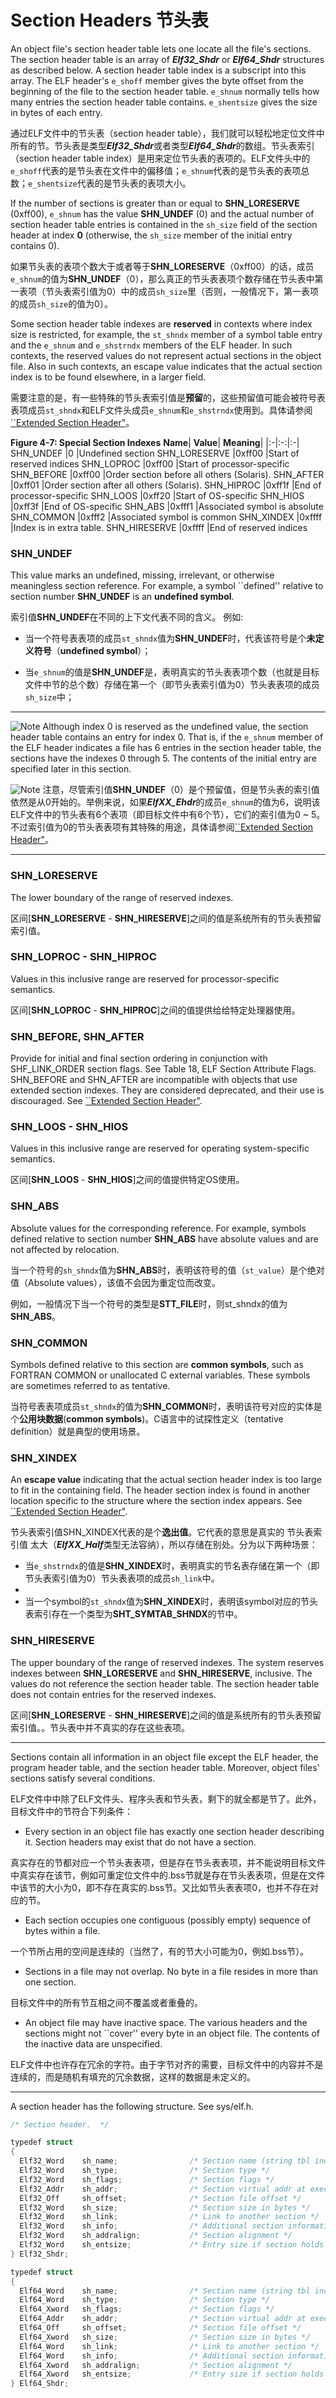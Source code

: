 # Section Headers 节头表

An object file's section header table lets one locate all the file's sections. The section header table is an array of ***Elf32_Shdr*** or ***Elf64_Shdr*** structures as described below. A section header table index is a subscript into this array. The ELF header's `e_shoff` member gives the byte offset from the beginning of the file to the section header table. `e_shnum` normally tells how many entries the section header table contains. `e_shentsize` gives the size in bytes of each entry.

通过ELF文件中的节头表（section header table），我们就可以轻松地定位文件中所有的节。节头表是类型***Elf32_Shdr***或者类型***Elf64_Shdr***的数组。节头表索引（section header table index）是用来定位节头表的表项的。ELF文件头中的`e_shoff`代表的是节头表在文件中的偏移值；`e_shnum`代表的是节头表的表项总数；`e_shentsize`代表的是节头表的表项大小。

If the number of sections is greater than or equal to **SHN_LORESERVE** (0xff00), `e_shnum` has the value **SHN_UNDEF** (0) and the actual number of section header table entries is contained in the `sh_size` field of the section header at index **0** (otherwise, the `sh_size` member of the initial entry contains 0).

如果节头表的表项个数大于或者等于**SHN_LORESERVE**（0xff00）的话，成员`e_shnum`的值为**SHN_UNDEF**（0），那么真正的节头表表项个数存储在节头表中第一表项（节头表索引值为0）中的成员`sh_size`里（否则，一般情况下，第一表项的成员`sh_size`的值为0）。

Some section header table indexes are **reserved** in contexts where index size is restricted, for example, the `st_shndx` member of a symbol table entry and the `e_shnum` and `e_shstrndx` members of the ELF header. In such contexts, the reserved values do not represent actual sections in the object file. Also in such contexts, an escape value indicates that the actual section index is to be found elsewhere, in a larger field.

需要注意的是，有一些特殊的节头表索引值是**预留**的，这些预留值可能会被符号表表项成员`st_shndx`和ELF文件头成员`e_shnum`和`e_shstrndx`使用到。具体请参阅[``Extended Section Header"](https://github.com/astrotycoon/Executable-And-Linking-Format-ELF-/blob/main/9.%20Extended%20Section%20Header.md)。

**Figure 4-7: Special Section Indexes**
**Name**|	**Value**|	**Meaning**|
|:-|:-:|:-|
SHN_UNDEF       |0               |Undefined section
SHN_LORESERVE   |0xff00          |Start of reserved indices
SHN_LOPROC      |0xff00          |Start of processor-specific
SHN_BEFORE      |0xff00          |Order section before all others (Solaris).
SHN_AFTER       |0xff01          |Order section after all others  (Solaris).
SHN_HIPROC      |0xff1f          |End of processor-specific
SHN_LOOS        |0xff20          |Start of OS-specific
SHN_HIOS        |0xff3f          |End of OS-specific
SHN_ABS         |0xfff1          |Associated symbol is absolute
SHN_COMMON      |0xfff2          |Associated symbol is common
SHN_XINDEX      |0xffff          |Index is in extra table.
SHN_HIRESERVE   |0xffff          |End of reserved indices


### SHN_UNDEF

This value marks an undefined, missing, irrelevant, or otherwise meaningless section reference. For example, a symbol ``defined'' relative to section number **SHN_UNDEF** is an **undefined symbol**.

索引值**SHN_UNDEF**在不同的上下文代表不同的含义。 例如:

* 当一个符号表表项的成员`st_shndx`值为**SHN_UNDEF**时，代表该符号是个**未定义符号**（**undefined symbol**）；

* 当`e_shnum`的值是**SHN_UNDEF**是，表明真实的节头表表项个数（也就是目标文件中节的总个数）存储在第一个（即节头表索引值为0）节头表表项的成员`sh_size`中；

***
![Note](http://www.sco.com/developers/gabi/latest/warning.gif) Although index 0 is reserved as the undefined value, the section header table contains an entry for index 0. That is, if the `e_shnum` member of the ELF header indicates a file has 6 entries in the section header table, the sections have the indexes 0 through 5. The contents of the initial entry are specified later in this section.

![Note](http://www.sco.com/developers/gabi/latest/warning.gif) 注意，尽管索引值**SHN_UNDEF**（0）是个预留值，但是节头表的索引值依然是从0开始的。举例来说，如果***ElfXX_Ehdr***的成员`e_shnum`的值为6，说明该ELF文件中的节头表有6个表项（即目标文件中有6个节），它们的索引值为0 ~ 5。不过索引值为0的节头表表项有其特殊的用途，具体请参阅[``Extended Section Header"](https://github.com/astrotycoon/Executable-And-Linking-Format-ELF-/blob/main/9.%20Extended%20Section%20Header.md)。
***

### SHN_LORESERVE

The lower boundary of the range of reserved indexes.

区间[**SHN_LORESERVE** - **SHN_HIRESERVE**]之间的值是系统所有的节头表预留索引值。

### SHN_LOPROC - SHN_HIPROC

Values in this inclusive range are reserved for processor-specific semantics.

区间[**SHN_LOPROC** - **SHN_HIPROC**]之间的值提供给给特定处理器使用。


### SHN_BEFORE, SHN_AFTER

Provide for initial and final section ordering in conjunction with SHF_LINK_ORDER section flags. See Table 18, ELF Section Attribute Flags. SHN_BEFORE and SHN_AFTER are incompatible with objects that use extended section indexes. They are considered deprecated, and their use is discouraged. See [``Extended Section Header"](https://github.com/astrotycoon/Executable-And-Linking-Format-ELF-/blob/main/9.%20Extended%20Section%20Header.md).

### SHN_LOOS - SHN_HIOS

Values in this inclusive range are reserved for operating system-specific semantics.

区间[**SHN_LOOS** - **SHN_HIOS**]之间的值提供特定OS使用。


### SHN_ABS

Absolute values for the corresponding reference. For example, symbols defined relative to section number **SHN_ABS** have absolute values and are not affected by relocation.

当一个符号的`sh_shndx`值为**SHN_ABS**时，表明该符号的值（`st_value`）是个绝对值（Absolute values），该值不会因为重定位而改变。

例如，一般情况下当一个符号的类型是**STT_FILE**时，则st_shndx的值为**SHN_ABS**。

### SHN_COMMON

Symbols defined relative to this section are **common symbols**, such as FORTRAN COMMON or unallocated C external variables. These symbols are sometimes referred to as tentative.

当符号表表项成员`st_shndx`的值为**SHN_COMMON**时，表明该符号对应的实体是个**公用块数据**(**common symbols**)。C语言中的试探性定义（tentative definition）就是典型的使用场景。

### SHN_XINDEX

An **escape value** indicating that the actual section header index is too large to fit in the containing field. The header section index is found in another location specific to the structure where the section index appears. See [``Extended Section Header"](https://github.com/astrotycoon/Executable-And-Linking-Format-ELF-/blob/main/9.%20Extended%20Section%20Header.md).

节头表索引值SHN_XINDEX代表的是个**逸出值**。它代表的意思是真实的 节头表索引值 太大（***ElfXX_Half***类型无法容纳），所以存储在别处。分为以下两种场景：

* 当`e_shstrndx`的值是**SHN_XINDEX**时，表明真实的节名表存储在第一个（即节头表索引值为0）节头表表项的成员`sh_link`中。
* 
* 当一个symbol的`st_shndx`值为**SHN_XINDEX**时，表明该symbol对应的节头表索引存在一个类型为**SHT_SYMTAB_SHNDX**的节中。

### SHN_HIRESERVE

The upper boundary of the range of reserved indexes. The system reserves indexes between **SHN_LORESERVE** and **SHN_HIRESERVE**, inclusive. The values do not reference the section header table. The section header table does not contain entries for the reserved indexes.

区间[**SHN_LORESERVE** - **SHN_HIRESERVE**]之间的值是系统所有的节头表预留索引值。。节头表中并不真实的存在这些表项。

***
Sections contain all information in an object file except the ELF header, the program header table, and the section header table. Moreover, object files' sections satisfy several conditions.

ELF文件中中除了ELF文件头、程序头表和节头表，剩下的就全都是节了。此外，目标文件中的节符合下列条件：

* Every section in an object file has exactly one section header describing it. Section headers may exist that do not have a section.

真实存在的节都对应一个节头表表项，但是存在节头表表项，并不能说明目标文件中真实存在该节，例如可重定位文件中的.bss节就是存在节头表表项，但是在文件中该节的大小为0，即不存在真实的.bss节。又比如节头表表项0，也并不存在对应的节。

* Each section occupies one contiguous (possibly empty) sequence of bytes within a file.

一个节所占用的空间是连续的（当然了，有的节大小可能为0，例如.bss节）。

* Sections in a file may not overlap. No byte in a file resides in more than one section.

目标文件中的所有节互相之间不覆盖或者重叠的。

* An object file may have inactive space. The various headers and the sections might not ``cover'' every byte in an object file. The contents of the inactive data are unspecified.

ELF文件中也许存在冗余的字符。由于字节对齐的需要，目标文件中的内容并不是连续的，而是随机有填充的冗余数据，这样的数据是未定义的。

***
A section header has the following structure. See sys/elf.h.
```C#
/* Section header.  */

typedef struct
{
  Elf32_Word    sh_name;                /* Section name (string tbl index) */
  Elf32_Word    sh_type;                /* Section type */
  Elf32_Word    sh_flags;               /* Section flags */
  Elf32_Addr    sh_addr;                /* Section virtual addr at execution */
  Elf32_Off     sh_offset;              /* Section file offset */
  Elf32_Word    sh_size;                /* Section size in bytes */
  Elf32_Word    sh_link;                /* Link to another section */
  Elf32_Word    sh_info;                /* Additional section information */
  Elf32_Word    sh_addralign;           /* Section alignment */
  Elf32_Word    sh_entsize;             /* Entry size if section holds table */
} Elf32_Shdr;

typedef struct
{
  Elf64_Word    sh_name;                /* Section name (string tbl index) */
  Elf64_Word    sh_type;                /* Section type */
  Elf64_Xword   sh_flags;               /* Section flags */
  Elf64_Addr    sh_addr;                /* Section virtual addr at execution */
  Elf64_Off     sh_offset;              /* Section file offset */
  Elf64_Xword   sh_size;                /* Section size in bytes */
  Elf64_Word    sh_link;                /* Link to another section */
  Elf64_Word    sh_info;                /* Additional section information */
  Elf64_Xword   sh_addralign;           /* Section alignment */
  Elf64_Xword   sh_entsize;             /* Entry size if section holds table */
} Elf64_Shdr;
```


